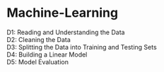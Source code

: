 # Machine-Learning
D1: Reading and Understanding the Data  
D2: Cleaning the Data  
D3: Splitting the Data into Training and Testing Sets  
D4: Building a Linear Model  
D5: Model Evaluation
